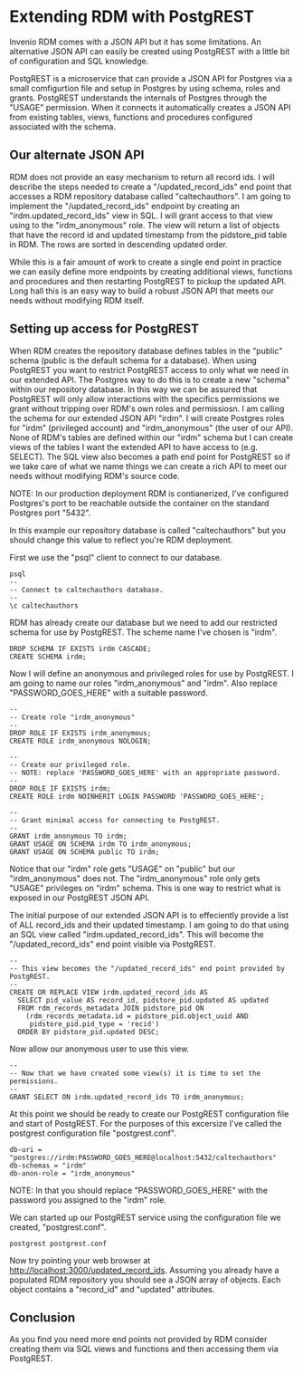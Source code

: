 
# Extending RDM with PostgREST

Invenio RDM comes with a JSON API but it has some limitations. An alternative JSON API can easily be created using PostgREST with a little bit of configuration and SQL knowledge.

PostgREST is a microservice that can provide a JSON API for Postgres via a small comfigurtion file and setup in Postgres by using schema, roles and grants. PostgREST understands the internals of Postgres through the "USAGE" permission. When it connects it automatically creates a JSON API from existing tables, views, functions and procedures configured associated with the schema.

## Our alternate JSON API

RDM does not provide an easy mechanism to return all record ids. I will describe the steps needed to create a "/updated_record_ids" end point that accesses a RDM repository database called "caltechauthors".  I am going to implement the "/updated_record_ids" endpoint by creating an "irdm.updated_record_ids" view in SQL. I will grant access to that view using to the "irdm_anonymous" role.  The view will return a list of objects that have the record id and updated timestamp from the pidstore_pid table in RDM. The rows are sorted in descending updated order.

While this is a fair amount of work to create a single end point in practice we can easily define more endpoints by creating additional views, functions and procedures and then restarting PostgREST to pickup the updated API. Long hall this is an easy way to build a robust JSON API that meets our needs without modifying RDM itself.


## Setting up access for PostgREST

When RDM creates the repository database defines tables in the "public" schema (public is the default schema for a database). When using PostgREST you want to restrict PostgREST access to only what we need in our extended API. The Postgres way to do this is to create a new "schema" within our repository database.  In this way we can be assured that PostgREST will only allow interactions with the specifics permissions we grant without tripping over RDM's own roles and permissiosn.  I am calling the schema for our extended JSON API "irdm".  I will create Postgres roles for "irdm" (privileged account) and "irdm_anonymous" (the user of our API). None of RDM's tables are defined within our "irdm" schema but I can create views of the tables I want the extended API to have access to (e.g. SELECT).   The SQL view also becomes a path end point for PostgREST so if we take care of what we name things we can create a rich API to meet our needs without modifying RDM's source code.

NOTE: In our production deployment RDM is contianerized, I've configured Postgres's port to be reachable outside the container on the standard Postgres port "5432".

In this example our repository database is called "caltechauthors" but you should change this value to reflect you're RDM deployment.

First we use the "psql" client to connect to our database.

~~~
psql
--
-- Connect to caltechauthors database.
--
\c caltechauthors
~~~

RDM has already create our database but we need to add our restricted schema for use by PostgREST. The scheme name I've chosen is "irdm".

~~~
DROP SCHEMA IF EXISTS irdm CASCADE;
CREATE SCHEMA irdm;
~~~

Now I will define an anonymous and privileged roles for use by PostgREST. I am going to name our roles "irdm_anonymous" and "irdm". Also replace "PASSWORD_GOES_HERE" with a suitable password.

~~~
--
-- Create role "irdm_anonymous"
--
DROP ROLE IF EXISTS irdm_anonymous;
CREATE ROLE irdm_anonymous NOLOGIN;

--
-- Create our privileged role. 
-- NOTE: replace 'PASSWORD_GOES_HERE' with an appropriate password.
--
DROP ROLE IF EXISTS irdm;
CREATE ROLE irdm NOINHERIT LOGIN PASSWORD 'PASSWORD_GOES_HERE';

--
-- Grant minimal access for connecting to PostgREST.
--
GRANT irdm_anonymous TO irdm;
GRANT USAGE ON SCHEMA irdm TO irdm_anonymous;
GRANT USAGE ON SCHEMA public TO irdm;
~~~

Notice that our "irdm" role gets "USAGE" on "public" but our "irdm_anonymous" does not. The "irdm_anonymous" role only gets "USAGE" privileges on "irdm" schema. This is one way to restrict what is exposed in our PostgREST JSON API. 

The initial purpose of our extended JSON API is to effeciently provide a list of ALL record_ids and their updated timestamp. I am going to do that using an SQL view called "irdm.updated_record_ids". This will become the "/updated_record_ids" end point visible via PostgREST.

~~~
--
-- This view becomes the "/updated_record_ids" end point provided by PostgREST.
--
CREATE OR REPLACE VIEW irdm.updated_record_ids AS
  SELECT pid_value AS record_id, pidstore_pid.updated AS updated 
  FROM rdm_records_metadata JOIN pidstore_pid ON
    (rdm_records_metadata.id = pidstore_pid.object_uuid AND
     pidstore_pid.pid_type = 'recid')
  ORDER BY pidstore_pid.updated DESC;
~~~

Now allow our anonymous user to use this view.

~~~
--
-- Now that we have created some view(s) it is time to set the permissions.
--
GRANT SELECT ON irdm.updated_record_ids TO irdm_anonymous;
~~~

At this point we should be ready to create our PostgREST configuration file and start of PostgREST. For the purposes of this excersize I've called the postgrest configuration file "postgrest.conf".

~~~
db-uri = "postgres://irdm:PASSWORD_GOES_HERE@localhost:5432/caltechauthors"
db-schemas = "irdm"
db-anon-role = "irdm_anonymous"
~~~

NOTE: In that you should replace "PASSWORD_GOES_HERE" with the password you assigned to the "irdm" role.

We can started up our PostgREST service using the configuration file we created, "postgrest.conf".

~~~
postgrest postgrest.conf
~~~

Now try pointing your web browser at <http://localhost:3000/updated_record_ids>. Assuming you already have a populated RDM repository you should see a JSON array of objects. Each object contains a "record_id" and "updated" attributes.

## Conclusion

As you find you need more end points not provided by RDM consider creating them via SQL views and functions and then accessing them via PostgREST. 



